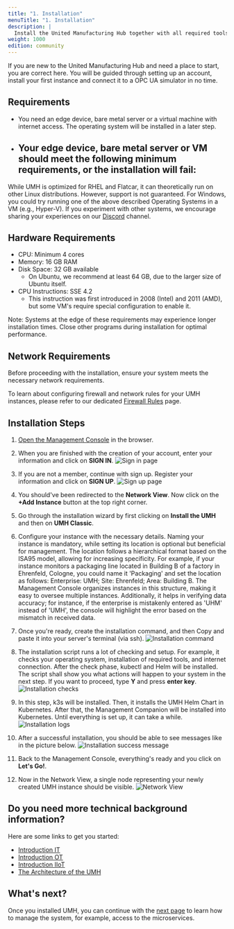 ```yaml
---
title: "1. Installation"
menuTitle: "1. Installation"
description: |
  Install the United Manufacturing Hub together with all required tools on a Linux Operating System.
weight: 1000
edition: community
---
```


If you are new to the United Manufacturing Hub and need a place to start, you
are correct here. You will be guided through setting up an account, install
your first instance and connect it to a OPC UA simulator in no time.

## Requirements

- You need an edge device, bare metal server or a virtual machine with internet
access. The operating system will be installed in a later step.
- Your edge device, bare metal server or VM should meet the following minimum
requirements, or the installation will fail:
  - 

While UMH is optimized for RHEL and Flatcar, it can theoretically run on other Linux distributions.
However, support is not guaranteed.
For Windows, you could try running one of the above described Operating Systems in a VM (e.g., Hyper-V).
If you experiment with other systems, we encourage sharing your experiences
on our [Discord](https://discord.gg/F9mqkZnm9d) channel.

## Hardware Requirements

- CPU: Minimum 4 cores
- Memory: 16 GB RAM
- Disk Space: 32 GB available
  - On Ubuntu, we recommend at least 64 GB, due to the larger size of Ubuntu itself.
- CPU Instructions: SSE 4.2
  - This instruction was first introduced in 2008 (Intel) and 2011 (AMD), but some VM's require special configuration to enable it.

Note: Systems at the edge of these requirements may experience longer installation times.
Close other programs during installation for optimal performance.

## Network Requirements

Before proceeding with the installation, ensure your system meets the necessary network requirements.

To learn about configuring firewall and network rules for your UMH instances,
please refer to our dedicated [Firewall Rules](/docs/production-guide/security/firewall-rules/) page.

## Installation Steps

1. [Open the Management Console](https://management.umh.app/) in the browser.

2. When you are finished with the creation of your account, enter your information and click on **SIGN IN**.
   ![Sign in page](/images/getstarted/installation/signin.png)

3. If you are not a member, continue with sign up. Register your information and click on **SIGN UP**.
   ![Sign up page](/images/getstarted/installation/signup.png)

4. You should've been redirected to the **Network View**. Now click on the **+Add Instance** button at the top right corner.

5. Go through the installation wizard by first clicking on **Install the UMH** and then on **UMH Classic**.

6. Configure your instance with the necessary details. Naming your instance is mandatory, while setting its location is
   optional but beneficial for management. The location follows a hierarchical format based on the ISA95 model, allowing
   for increasing specificity. For example, if your instance monitors a packaging line located in Building B of a factory in
   Ehrenfeld, Cologne, you could name it 'Packaging' and set the location as follows: Enterprise: UMH; Site: Ehrenfeld;
   Area: Building B. The Management Console organizes instances in this structure, making it easy to oversee multiple instances.
   Additionally, it helps in verifying data accuracy; for instance, if the enterprise is mistakenly entered as 'UHM' instead of
   'UMH', the console will highlight the error based on the mismatch in received data.

7. Once you're ready, create the installation command, and then Copy and paste it into your server's
   terminal (via ssh).
   ![Installation command](/images/getstarted/installation/command.png)

8. The installation script runs a lot of checking and setup. For example, it checks your operating system,
   installation of required tools, and internet connection.
   After the check phase, kubectl and Helm will be installed.
   The script shall show you what actions will happen to your system in the next step.
   If you want to proceed, type **Y** and press **enter key**.
   ![Installation checks](/images/getstarted/installation/checking.png)

9. In this step, k3s will be installed. Then, it installs the UMH Helm Chart in Kubernetes.
   After that, the Management Companion will be installed into Kubernetes.
   Until everything is set up, it can take a while.
   ![Installation logs](/images/getstarted/installation/installphase.png)

10. After a successful installation, you should be able to see messages like in the picture below.
    ![Installation success message](/images/getstarted/installation/successful.png)

11. Back to the Management Console, everything's ready and you click on **Let's Go!**.

12. Now in the Network View, a single node representing your newly created UMH instance should be visible.
    ![Network View](/images/getstarted/installation/networkView.png)

<!-- Show how it does now look like. What does this command now do? When is it finished? How can I see if it is finished

What happens in the install script:
- a lot of checking
- installes basic tools for manageing KUbernetes like Helm and kubectl
- installs k3s (Kubernetes)
- Installs the UMH Helm Chart into Kubernetes
- Installs the Management Companion into Kubernetes
- Waits until everything is setup

-->

## Do you need more technical background information?

Here are some links to get you started:

- [Introduction IT](https://learn.umh.app/course/introduction-into-it-ot-information-technology/)
- [Introduction OT](https://learn.umh.app/course/introduction-into-it-ot-operational-technology-ot/)
- [Introduction IIoT](https://learn.umh.app/course/introduction-into-it-ot-industrial-internet-of-things-iiot/)
- [The Architecture of the UMH](https://umh.docs.umh.app/docs/architecture/)

## What's next?

Once you installed UMH, you can continue with the
[next page](/docs/getstarted/managingthesystem) to learn how to manage the system,
for example, access to the microservices.

